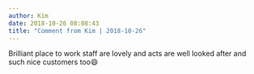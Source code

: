```yaml
---
author: Kim
date: 2018-10-26 08:08:43
title: "Comment from Kim | 2018-10-26"
---
```

Brilliant place to work staff are lovely and acts are well looked after and such nice customers too😄


